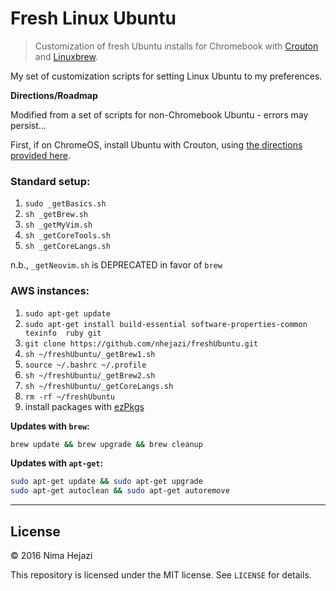 # Fresh Linux Ubuntu

> Customization of fresh Ubuntu installs for Chromebook with
[Crouton](https://github.com/dnschneid/crouton) and
[Linuxbrew](http://linuxbrew.sh/).

My set of customization scripts for setting Linux Ubuntu to my preferences.

**Directions/Roadmap**

Modified from a set of scripts for non-Chromebook Ubuntu - errors may persist...

First, if on ChromeOS, install Ubuntu with Crouton, using [the directions
provided
here](https://www.linux.com/learn/tutorials/795730-how-to-easily-install-ubuntu-on-chromebook-with-crouton).

### Standard setup:
1. `sudo _getBasics.sh`
2. `sh _getBrew.sh`
3. `sh _getMyVim.sh`
4. `sh _getCoreTools.sh`
5. `sh _getCoreLangs.sh`

n.b., `_getNeovim.sh` is DEPRECATED in favor of `brew`

### AWS instances:
1. `sudo apt-get update`
2. `sudo apt-get install build-essential software-properties-common texinfo 
   ruby git`
3. `git clone https://github.com/nhejazi/freshUbuntu.git`
4. `sh ~/freshUbuntu/_getBrew1.sh`
5. `source ~/.bashrc ~/.profile`
6. `sh ~/freshUbuntu/_getBrew2.sh`
7. `sh ~/freshUbuntu/_getCoreLangs.sh`
8. `rm -rf ~/freshUbuntu`
9. install packages with [ezPkgs](https://github.com/nhejazi/ezPkgs)

__Updates with `brew`:__
```bash
brew update && brew upgrade && brew cleanup
```

__Updates with `apt-get`:__
```bash
sudo apt-get update && sudo apt-get upgrade
sudo apt-get autoclean && sudo apt-get autoremove
```

---

## License

&copy; 2016 Nima Hejazi

This repository is licensed under the MIT license. See `LICENSE` for details.
